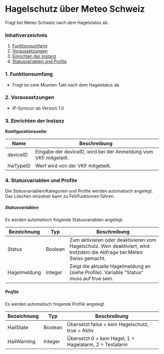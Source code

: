 # Hagelschutz über Meteo Schweiz
Fragt bei Meteo Schweiz nach dem Hagelstatus ab.

### Inhaltverzeichnis

1. [Funktionsumfang](#1-funktionsumfang)
2. [Voraussetzungen](#2-voraussetzungen)
3. [Einrichten der Instanz](#3-einrichten-der-instanz)
4. [Statusvariablen und Profile](#4-statusvariablen-und-profile)

### 1. Funktionsumfang

* Fragt im zwei Miunten Takt nach dem Hagelstatus ab.

### 2. Voraussetzungen

- IP-Symcon ab Version 1.0

### 3. Einrichten der Instanz

__Konfigurationsseite__:

Name                                 | Beschreibung
------------------------------------ | ---------------------------------
deviceID                             | Eingabe der deviceID, wird bei der Anmeldung vom VKF mitgeteilt.
hwTypeID                             | Wert wird von der VKF mitgeteilt.

### 4. Statusvariablen und Profile

Die Statusvariablen/Kategorien und Profile werden automatisch angelegt. Das Löschen einzelner kann zu Fehlfunktionen führen.

##### Statusvariablen

Es werden automatisch folgende Statusvariablen angelegt.

Bezeichnung          | Typ     | Beschreibung
-------------------- | ------- | -----------
Status               | Boolean | Zum aktivieren oder deaktivieren vom Hagelschutz. Wen deaktiviert, wird trotzdem die Abfrage bei Meteo Swiss gemacht.
Hagelmeldung         | Integer | Zeigt die aktuelle Hagelmeldung an (siehe Profile). Variable "Status" muss auf true sein.

##### Profile

Es werden automatisch folgende Profile angelegt.

Bezeichnung          | Typ     | Beschreibung
-------------------- | ------- | -----------
HailState            | Boolean | Übersetzt false = kein Hagelschutz, true = Aktiv
HailWarning          | Integer | Übersetzt 0 = kein Hagel, 1 = Hagelalarm, 2 = Testalarm